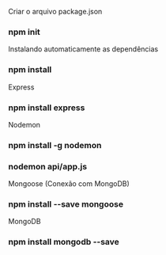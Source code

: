 Criar o arquivo package.json
### npm init

Instalando automaticamente as dependências
### npm install

Express
### npm install express

Nodemon
### npm install -g nodemon
### nodemon api/app.js

Mongoose (Conexão com MongoDB)
### npm install --save mongoose

MongoDB
### npm install mongodb --save